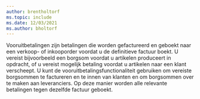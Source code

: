 ```yaml
---
author: brentholtorf
ms.topic: include
ms.date: 12/03/2021
ms.author: bholtorf
---
```

Vooruitbetalingen zijn betalingen die worden gefactureerd en geboekt naar een verkoop- of inkooporder voordat u de definitieve factuur boekt. U vereist bijvoorbeeld een borgsom voordat u artikelen produceert in opdracht, of u vereist mogelijk betaling voordat u artikelen naar een klant verscheept. U kunt de vooruitbetalingsfunctionaliteit gebruiken om vereiste borgsommen te factureren en te innen van klanten en om borgsommen over te maken aan leveranciers. Op deze manier worden alle relevante betalingen tegen dezelfde factuur geboekt.  
